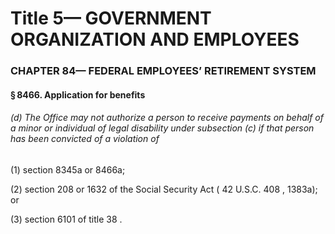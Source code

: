 
# Title 5— GOVERNMENT ORGANIZATION AND EMPLOYEES
### CHAPTER 84— FEDERAL EMPLOYEES’ RETIREMENT SYSTEM
#### § 8466. Application for benefits
###### (d) The Office may not authorize a person to receive payments on behalf of a minor or individual of legal disability under subsection (c) if that person has been convicted of a violation of

(1) section 8345a or 8466a;

(2) section 208 or 1632 of the Social Security Act ( 42 U.S.C. 408 , 1383a); or

(3) section 6101 of title 38 .
